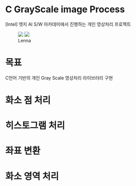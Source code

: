 # C GrayScale image Process
 [Intel] 엣지 AI S/W 아카데미에서 진행하는 개인 영상처리 프로젝트
<figure class="half">
 <a href="link"><img src="https://github.com/ktan9811/C_imgProcess/assets/86091469/2c90792e-a617-483e-bbc2-60151e474032"></a>
 <a href="link"><img src="https://github.com/ktan9811/C_imgProcess/assets/86091469/860de86c-d82d-4acc-a326-01ce41092745"></a>
<figcaption> Lenna </figcaption></p>
</figure>

 # 목표
 C언어 기반의 개인 Gray Scale 영상처리 라이브러리 구현

# 화소 점 처리

# 히스토그램 처리

# 좌표 변환

# 화소 영역 처리
